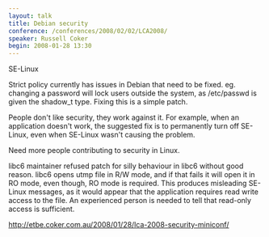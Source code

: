 ```yaml
---
layout: talk
title: Debian security
conference: /conferences/2008/02/02/LCA2008/
speaker: Russell Coker
begin: 2008-01-28 13:30
---
```

SE-Linux

Strict policy currently has issues in Debian that need to be fixed. eg. changing
a password will lock users outside the system, as /etc/passwd is given the shadow_t
type. Fixing this is a simple patch.

People don't like security, they work against it. For example, when
an application doesn't work, the suggested fix is to permanently
turn off SE-Linux, even when SE-Linux wasn't causing the problem.

Need more people contributing to security in Linux.

libc6 maintainer refused patch for silly behaviour in libc6 without good
reason. libc6 opens utmp file in R/W mode, and if that fails it will open it in
RO mode, even though, RO mode is required. This produces misleading SE-Linux
messages, as it would appear that the application requires read write access to
the file. An experienced person is needed to tell that read-only access is
sufficient.

<http://etbe.coker.com.au/2008/01/28/lca-2008-security-miniconf/>
